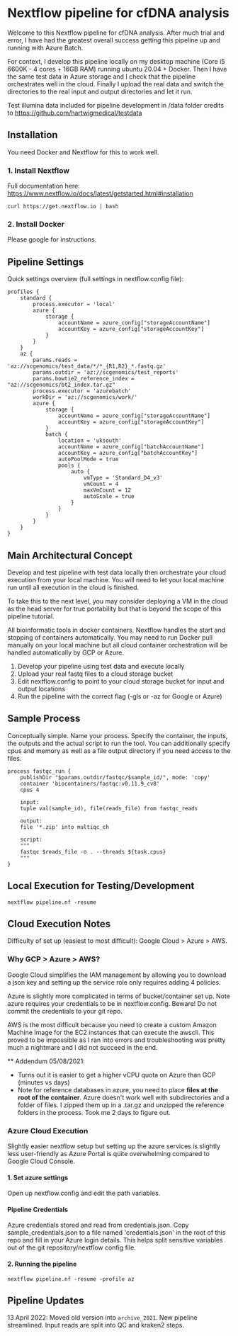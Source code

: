 # Nextflow pipeline for cfDNA analysis

Welcome to this Nextflow pipeline for cfDNA analysis. After much trial and error, I have had the greatest overall success getting this pipeline up and running with Azure Batch.

For context, I develop this pipeline locally on my desktop machine (Core i5 6600K - 4 cores + 16GB RAM) running ubuntu 20.04 + Docker.
Then I have the same test data in Azure storage and I check that the pipeline orchestrates well in the cloud.
Finally I upload the real data and switch the directories to the real input and output directories and let it run.

Test illumina data included for pipeline development in /data folder credits to https://github.com/hartwigmedical/testdata  

## Installation

You need Docker and Nextflow for this to work well.

### 1. Install Nextflow

Full documentation here: https://www.nextflow.io/docs/latest/getstarted.html#installation

```
curl https://get.nextflow.io | bash
```

### 2. Install Docker

Please google for instructions.

## Pipeline Settings

Quick settings overview (full settings in nextflow.config file):

```
profiles {
    standard {
        process.executor = 'local'
        azure {
            storage {
                accountName = azure_config["storageAccountName"]
                accountKey = azure_config["storageAccountKey"]
            }
        }
    }
    az {
        params.reads = 'az://scgenomics/test_data/*/*_{R1,R2}_*.fastq.gz'
        params.outdir = 'az://scgenomics/test_reports'
        params.bowtie2_reference_index = "az://scgenomics/bt2_index.tar.gz"
        process.executor = 'azurebatch'
        workDir = 'az://scgenomics/work/'
        azure {
            storage {
                accountName = azure_config["storageAccountName"]
                accountKey = azure_config["storageAccountKey"]
            }
            batch {
                location = 'uksouth'
                accountName = azure_config["batchAccountName"]
                accountKey = azure_config["batchAccountKey"]
                autoPoolMode = true
                pools {
                    auto {
                        vmType = 'Standard_D4_v3'
                        vmCount = 4
                        maxVmCount = 12
                        autoScale = true
                    }
                }
            }
        }
    }
}
```



## Main Architectural Concept

Develop and test pipeline with test data locally then orchestrate your cloud execution from your local machine. You will need to let your local machine run until all execution in the cloud is finished. 

To take this to the next level, you may consider deploying a VM in the cloud as the head server for true portability but that is beyond the scope of this pipeline tutorial.

All bioinformatic tools in docker containers. Nextflow handles the start and stopping of containers automatically. You may need to run Docker pull manually on your local machine but all cloud container orchestration will be handled automatically by GCP or Azure.

1. Develop your pipeline using test data and execute locally
2. Upload your real fastq files to a cloud storage bucket
3. Edit nextflow.config to point to your cloud storage bucket for input and output locations
4. Run the pipeline with the correct flag (-gls or -az for Google or Azure)

## Sample Process

Conceptually simple. Name your process. Specify the container, the inputs, the outputs and the actual script to run the tool. You can additionally specify cpus and memory as well as a file output directory if you need access to the files.

```
process fastqc_run {
    publishDir "$params.outdir/fastqc/$sample_id/", mode: 'copy'
    container 'biocontainers/fastqc:v0.11.9_cv8'
    cpus 4

    input:
    tuple val(sample_id), file(reads_file) from fastqc_reads

    output:
    file '*.zip' into multiqc_ch

    script:
    """
    fastqc $reads_file -o . --threads ${task.cpus}
    """
}
```

## Local Execution for Testing/Development
```
nextflow pipeline.nf -resume
```

## Cloud Execution Notes

Difficulty of set up (easiest to most difficult): Google Cloud > Azure > AWS.

### Why GCP > Azure > AWS?

Google Cloud simplifies the IAM management by allowing you to download a json key and setting up the service role only requires adding 4 policies.

Azure is slightly more complicated in terms of bucket/container set up. Note azure requires your credentials to be in nextflow.config. Beware! Do not commit the credentials to your git repo.

AWS is the most difficult because you need to create a custom Amazon Machine Image for the EC2 instances that can execute the awscli. This proved to be impossible as I ran into errors and troubleshooting was pretty much a nightmare and I did not succeed in the end.

** Addendum 05/08/2021:

- Turns out it is easier to get a higher vCPU quota on Azure than GCP (minutes vs days)
- Note for reference databases in azure, you need to place **files at the root of the container**. Azure doesn't work well with subdirectories and a folder of files. I zipped them up in a .tar.gz and unzipped the reference folders in the process. Took me 2 days to figure out.



### Azure Cloud Execution

Slightly easier nextflow setup but setting up the azure services is slightly less user-friendly as Azure Portal is quite overwhelming compared to Google Cloud Console.

#### 1. Set azure settings

Open up nextflow.config and edit the path variables.

#### Pipeline Credentials

Azure credentials stored and read from credentials.json. Copy sample_credentials.json to a file named 'credentials.json' in the root of this repo and fill in your Azure login details. This helps split sensitive variables out of the git repository/nextflow config file.

#### 2. Running the pipeline
```
nextflow pipeline.nf -resume -profile az
```

## Pipeline Updates

13 April 2022: Moved old version into `archive_2021`. New pipeline streamlined. Input reads are split into QC and kraken2 steps.
